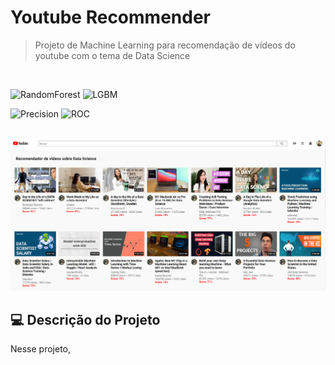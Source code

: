 # Youtube Recommender
> Projeto de Machine Learning para recomendação de vídeos do youtube com o tema de Data Science

<br>

![RandomForest](https://img.shields.io/badge/-RANDOM_FOREST_CLASSIFIER-blue?style=for-the-badge)
![LGBM](https://img.shields.io/badge/-LIGHT_GBM-red?style=for-the-badge)

![Precision](https://img.shields.io/badge/PRECISION-0.326-green?style=for-the-badge)
![ROC](https://img.shields.io/badge/ROC_AUC-0.73-green?style=for-the-badge)

<br>

<img src="home-youtube-recommender.png" alt="exemplo imagem">


## 💻 Descrição do Projeto

Nesse projeto, 
